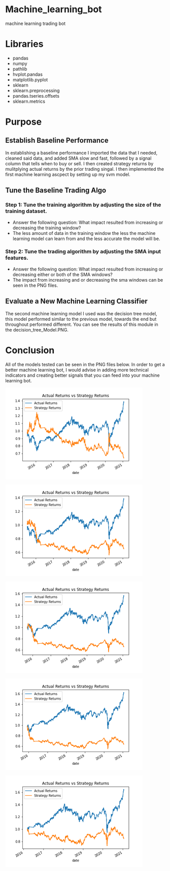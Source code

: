 # Machine_learning_bot
machine learning trading bot
# Libraries 
- pandas
- numpy 
- pathlib 
- hvplot.pandas
- matplotlib.pyplot
- sklearn 
- sklearn.preprocessing 
- pandas.tseries.offsets
- sklearn.metrics
# Purpose
## Establish Baseline Performance
In establishing a baseline performance I imported the data that I needed, cleaned said data, and added SMA slow and fast, followed by a signal column that tells when to buy or sell. I then created strategy returns by mulitplying actual returns by the prior trading singal. I then implemented the first machine learning ascpect by setting up my svm model. 
## Tune the Baseline Trading Algo
### Step 1: Tune the training algorithm by adjusting the size of the training dataset. 
- Answer the following question: What impact resulted from increasing or decreasing the training window?
- The less amount of data in the training window the less the machine learning model can learn from and the less accurate the model will be.
### Step 2: Tune the trading algorithm by adjusting the SMA input features. 
- Answer the following question: What impact resulted from increasing or decreasing either or both of the  SMA windows?
- The impact from increasing and or decreasing the sma windows can be seen in the PNG files.
## Evaluate a New Machine Learning Classifier
The second machine learning model I used was the decision tree model, this model performed similar to the previous model, towards the end but throughout performed different. You can see the results of this module in the decision_tree_Model.PNG.
# Conclusion
All of the models tested can be seen in the PNG files below. In order to get a better machine learning bot, I would advise in adding more technical indicators and creating better signals that you can feed into your machine learning bot.

![image](https://github.com/Jrburnett/Machine_learning_bot/blob/main/Images/decision_tree_Model.PNG)

![image](https://github.com/Jrburnett/Machine_learning_bot/blob/main/Images/svm_Model.PNG)

![image](https://github.com/Jrburnett/Machine_learning_bot/blob/main/Images/svm_Model_50MA.PNG)

![image](https://github.com/Jrburnett/Machine_learning_bot/blob/main/Images/svm_Model_150MA.PNG)

![image](https://github.com/Jrburnett/Machine_learning_bot/blob/main/Images/svm_Model_200MA.PNG)